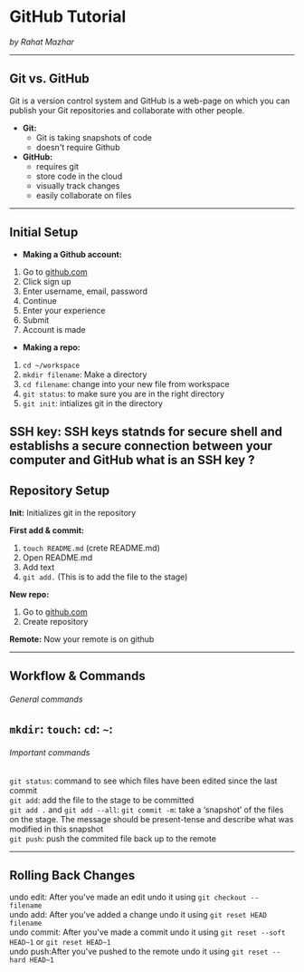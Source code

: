 # GitHub Tutorial

_by Rahat Mazhar_

---
## Git vs. GitHub
Git is a version control system and GitHub is a web-page on which you can publish your Git repositories and collaborate with other people.  

* **Git:**   
  * Git is taking snapshots of code   
  * doesn't require Github  
* **GitHub:**   
  * requires git   
  * store code in the cloud  
  * visually track changes   
  * easily collaborate on files  


---
## Initial Setup

* **Making a Github account:**
1. Go to [github.com](github.com)
2. Click sign up
3. Enter username, email, password
4. Continue
5. Enter your experience
6. Submit
7. Account is made

* **Making a repo:**  
1. `cd ~/workspace`
2. `mkdir filename`: Make a directory 
3. `cd filename`: change into your new file from workspace
5. `git status`: to make sure you are in the right directory 
4. `git init`: intializes git in the directory

**SSH key:** SSH keys statnds for secure shell and establishs a secure connection between your computer and GitHub
what is an SSH key ?
---
## Repository Setup

**Init:** Initializes git in the repository     

**First add & commit:** 
1. `touch README.md` (crete README.md)  
2. Open README.md
3. Add text
4. `git add.` (This is to add the file to the stage)   

**New repo:** 
1. Go to [github.com](github.com)
2. Create repository

**Remote:** Now your remote is on github

---
## Workflow & Commands
###### General commands
`mkdir`:
`touch`:
`cd`:
`~`:
---
###### Important commands

`git status`: command to see which files have been edited since the last commit  
`git add`: add the file to the stage to be committed  
`git add .` and `git add --all`:
`git commit -m`: take a ‘snapshot’ of the files on the stage.  The message should be present-tense and describe what was modified in this snapshot  
`git push`: push the commited file back up to the remote



---
## Rolling Back Changes

undo edit: After you've made an edit undo it using `git checkout -- filename`  
undo add: After you've added a change undo it using `git reset HEAD filename`  
undo commit: After you've made a commit undo it using `git reset --soft HEAD~1` or `git reset HEAD~1`  
undo push:After you've pushed to the remote undo it using `git reset --hard HEAD~1`
